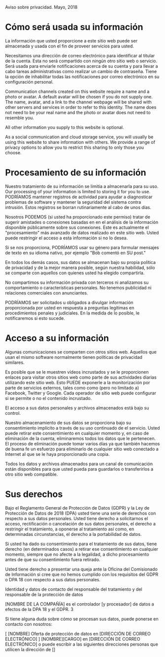 
Aviso sobre privacidad. Mayo, 2018

Cómo será usada su información
=================================

La información que usted proporcione a este sitio web puede ser almacenada y usada con el fin de proveer servicios para usted.

Necesitamos una dirección de correo electrónico para identificar al titular de la cuenta. Esta no será compartido con ningún otro sitio web o servicio. Será usada para enviarle notificaciones acerca de su cuenta y para llevar a cabo tareas administrativas como realizar un cambio de contraseña. Tiene la opción de inhabilitar todas las notificaciones por correo electrónico en su configuración personal.

Communication channels created on this website require a name and a photo or avatar. A
default avatar will be chosen if you do not supply one. The name, avatar, and a link to 
the channel webpage will be shared with other servers and services in order to refer to
this identity. The name does not need to be your real name and the photo or avatar does
not need to resemble you.

All other information you supply to this website is optional. 

As a social communication and cloud storage service, you will usually be using this website
to share information with others. We provide a range of privacy options to allow you to
restrict this sharing to only those you choose. 


Procesamiento de su información
==============================

Nuestro tratamiento de su información se limitia a almacenarla para su uso. Our processing of your information is limited to storing it for you to use. PODRÍAMOS mantener registros de actividad para ayudar a diagnosticar problemas de software y mantener la seguridad del sistema contra intrusión. Estos registros se borran rutinariamente al cabo de unos días. 

Nosotros PODEMOS (si usted ha proporcionado este permiso) tratar de sugerir amistades o conexiones basadas en en el análisis de la información disponible públicamente sobre sus conexiones. Este es actualmente el "procesamiento" más avanzado de datos realizado en este sitio web. Usted puede restringir el acceso a esta información si no lo desea. 

Si se nos proporciona, PODRÍAMOS usar su género para formular mensajes de texto en su idioma nativo, por ejemplo "Bob comentó en SU post."

En todos los demás casos, sus datos se almacenan bajo su propia política de privacidad y de la mejor manera posible, según nuestra habilidad, sólo se comparte con aquellos con quienes usted ha elegido compartirla.  

No compartimos su información privada con terceros ni analizamos su comportamiento o características personales. No tenemos publicidad ni relaciones comerciales con anunciantes.  

PODRÍAMOS ser solicitados u obligados a divulgar información proporcionada por usted en respuesta a preguntas legítimas en procedimientos penales y judiciales. En la medida de lo posible, le notificaremos si esto sucede. 
  

Acceso a su información
==========================

Algunas comunicaciones se comparten con otros sitios web. Aquellos que usan el mismo software normalmente tienen políticas de privacidad similares. 

Es posible que se le muestren vídeos incrustados y se le proporcionen enlaces para visitar otros sitios web como parte de sus actividades diarias utilizando este sitio web. Esto PUEDE exponerle a la monitorización por parte de servicios externos, tales como como (pero no limitado a) Facebook, Twitter y Google. Cada operador de sitio web puede configurar si se permite o no el contenido incrustado.

El acceso a sus datos personales y archivos almacenados está bajo su control.  

Nuestro almacenamiento de sus datos se proporciona bajo su consentimiento implícito a través de su uso continuado de el servicio. Usted puede retirar este consentimiento en cualquier momento y, en caso de eliminación de la cuenta, eliminaremos todos los datos que le pertenecen. El proceso de eliminación puede tomar varios días ya que también hacemos de buena fe un esfuerzo para eliminarlo de cualquier sitio web conectado a Internet al que se le haya proporcionado una copia. 

Todos los datos y archivos almacenados para un canal de comunicación están disponibles para que usted pueda para guardarlos o transferirlos a otro sitio web compatible. 



Sus derechos
===========

Bajo el Reglamento General de Protección de Datos (GDPR) y la Ley de Protección de Datos de 2018 (DPA) usted tiene una serie de derechos con respecto a sus datos personales. 
Usted tiene derecho a solicitarnos el acceso, rectificación o cancelación de sus datos personales, el derecho a restringir el tratamiento, a oponerse al tratamiento así como, en determinadas circunstancias, el derecho a la portabilidad de datos.

Si usted ha dado su consentimiento para el tratamiento de sus datos, tiene derecho (en determinados casos) a retirar ese consentimiento en cualquier momento, siempre que no afecte a la legalidad, a dicho procesamiento antes de que su consentimiento fuera retirado.

Usted tiene derecho a presentar una queja ante la Oficina del Comisionado de Información si cree que no hemos cumplido con los requisitos del GDPR o DPA 18 con respecto a sus datos personales.

Identidad y datos de contacto del responsable del tratamiento y del responsable de la protección de datos

[NOMBRE DE LA COMPAÑÍA]
es el controlador 
[y procesador]
de datos a efectos de la DPA 18 y el GDPR. 3

Si tiene alguna duda sobre cómo se procesan sus datos, puede ponerse en contacto con nosotros:

[
[NOMBRE]
Oferta de protección de datos en 
[DIRECCIÓN DE CORREO ELECTRÓNICO]
]
[NOMBRE][CARGO]
en 
[DIRECCIÓN DE CORREO ELECTRÓNICO]
o puede escribir a las siguientes direcciones
personas que utilicen la dirección de 
[]
